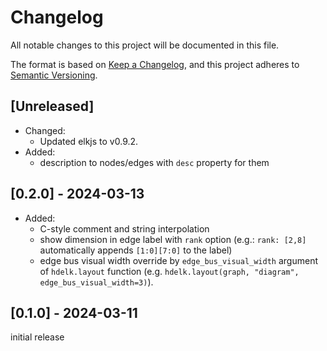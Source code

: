 # Changelog

All notable changes to this project will be documented in this file.

The format is based on [Keep a Changelog](https://keepachangelog.com/en/1.1.0/),
and this project adheres to [Semantic Versioning](https://semver.org/spec/v2.0.0.html).

## [Unreleased]

- Changed:
  - Updated elkjs to v0.9.2.
- Added:
  - description to nodes/edges with `desc` property for them

## [0.2.0] - 2024-03-13

- Added:
  - C-style comment and string interpolation
  - show dimension in edge label with `rank` option (e.g.: `rank: [2,8]` automatically appends `[1:0][7:0]` to the label)
  - edge bus visual width override by `edge_bus_visual_width` argument of `hdelk.layout` function (e.g. `hdelk.layout(graph, "diagram", edge_bus_visual_width=3)`).

## [0.1.0] - 2024-03-11

initial release
